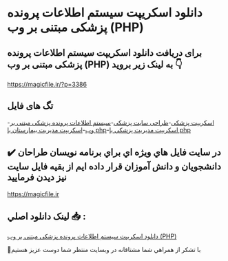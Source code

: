 # دانلود اسکریپت سیستم اطلاعات پرونده پزشکی مبتنی بر وب (PHP)

## برای دریافت دانلود اسکریپت سیستم اطلاعات پرونده پزشکی مبتنی بر وب (PHP) به لینک زیر بروید 👇

https://magicfile.ir/?p=3386

## تگ های فایل

-[اسکریپت پزشکی](https://magicfile.ir/product/%d8%a7%d8%b3%da%a9%d8%b1%db%8c%d9%be%d8%aa%d8%b3%db%8c%d8%b3%d8%aa%d9%85-%d8%a7%d8%b7%d9%84%d8%a7%d8%b9%d8%a7%d8%aa-%d9%be%d8%b1%d9%88%d9%86%d8%af%d9%87-%d9%be%d8%b2%d8%b4%da%a9%db%8c-%d9%85%d8%a8%d8%aa%d9%86%db%8c-php/)-[طراحی سایت پزشکی](https://magicfile.ir/product/%d8%a7%d8%b3%da%a9%d8%b1%db%8c%d9%be%d8%aa%d8%b3%db%8c%d8%b3%d8%aa%d9%85-%d8%a7%d8%b7%d9%84%d8%a7%d8%b9%d8%a7%d8%aa-%d9%be%d8%b1%d9%88%d9%86%d8%af%d9%87-%d9%be%d8%b2%d8%b4%da%a9%db%8c-%d9%85%d8%a8%d8%aa%d9%86%db%8c-php/)-[سیستم اطلاعات پرونده پزشکی مبتنی بر وب](https://magicfile.ir/product/%d8%a7%d8%b3%da%a9%d8%b1%db%8c%d9%be%d8%aa%d8%b3%db%8c%d8%b3%d8%aa%d9%85-%d8%a7%d8%b7%d9%84%d8%a7%d8%b9%d8%a7%d8%aa-%d9%be%d8%b1%d9%88%d9%86%d8%af%d9%87-%d9%be%d8%b2%d8%b4%da%a9%db%8c-%d9%85%d8%a8%d8%aa%d9%86%db%8c-php/)-[اسکریپت مدیریت بیمارستان با php](https://magicfile.ir/product/%d8%a7%d8%b3%da%a9%d8%b1%db%8c%d9%be%d8%aa%d8%b3%db%8c%d8%b3%d8%aa%d9%85-%d8%a7%d8%b7%d9%84%d8%a7%d8%b9%d8%a7%d8%aa-%d9%be%d8%b1%d9%88%d9%86%d8%af%d9%87-%d9%be%d8%b2%d8%b4%da%a9%db%8c-%d9%85%d8%a8%d8%aa%d9%86%db%8c-php/)-[اسکریپت مدیریت پزشکی با php](https://magicfile.ir/product/%d8%a7%d8%b3%da%a9%d8%b1%db%8c%d9%be%d8%aa%d8%b3%db%8c%d8%b3%d8%aa%d9%85-%d8%a7%d8%b7%d9%84%d8%a7%d8%b9%d8%a7%d8%aa-%d9%be%d8%b1%d9%88%d9%86%d8%af%d9%87-%d9%be%d8%b2%d8%b4%da%a9%db%8c-%d9%85%d8%a8%d8%aa%d9%86%db%8c-php/)

## ✔️ در سايت فايل هاي ويژه اي براي برنامه نويسان طراحان دانشجويان و دانش آموزان قرار داده ايم از بقيه فايل سايت نيز ديدن فرماييد

https://magicfile.ir


## لينک دانلود اصلي 📥 :

[دانلود اسکریپت سیستم اطلاعات پرونده پزشکی مبتنی بر وب (PHP)](https://magicfile.ir/product/%d8%a7%d8%b3%da%a9%d8%b1%db%8c%d9%be%d8%aa%d8%b3%db%8c%d8%b3%d8%aa%d9%85-%d8%a7%d8%b7%d9%84%d8%a7%d8%b9%d8%a7%d8%aa-%d9%be%d8%b1%d9%88%d9%86%d8%af%d9%87-%d9%be%d8%b2%d8%b4%da%a9%db%8c-%d9%85%d8%a8%d8%aa%d9%86%db%8c-php/) 


🙏با تشکر از همراهي شما مشتاقانه در وبسایت منتظر شما دوست عزیز هستیم

